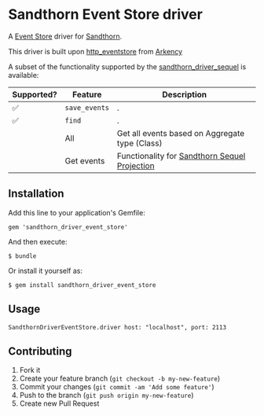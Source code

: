 # Sandthorn Event Store driver

A [Event Store](geteventstore.com) driver for [Sandthorn](https://github.com/Sandthorn/sandthorn).

This driver is built upon [http_eventstore](https://github.com/arkency/http_eventstore) from [Arkency](http://arkency.com)

A subset of the functionality supported by the [sandthorn_driver_sequel](https://github.com/Sandthorn/sandthorn_driver_sequel) is available:

| Supported? | Feature | Description |
| --- | --- | --- |
| :white_check_mark: | `save_events` | . |
| :white_check_mark: | `find` | . |
|  | All | Get all events based on Aggregate type (Class) |
|  | Get events | Functionality for [Sandthorn Sequel Projection](https://github.com/Sandthorn/sandthorn_sequel_projection)  |

## Installation

Add this line to your application's Gemfile:

    gem 'sandthorn_driver_event_store'

And then execute:

    $ bundle

Or install it yourself as:

    $ gem install sandthorn_driver_event_store

## Usage

    SandthornDriverEventStore.driver host: "localhost", port: 2113

## Contributing

1. Fork it
2. Create your feature branch (`git checkout -b my-new-feature`)
3. Commit your changes (`git commit -am 'Add some feature'`)
4. Push to the branch (`git push origin my-new-feature`)
5. Create new Pull Request
